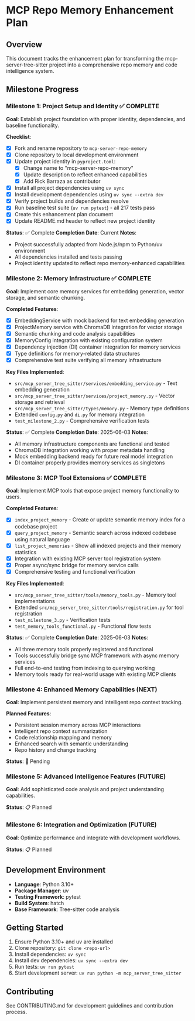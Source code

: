 # MCP Repo Memory Enhancement Plan

## Overview
This document tracks the enhancement plan for transforming the mcp-server-tree-sitter project into a comprehensive repo memory and code intelligence system.

## Milestone Progress

### Milestone 1: Project Setup and Identity ✅ COMPLETE
**Goal**: Establish project foundation with proper identity, dependencies, and baseline functionality.

**Checklist**:
- [x] Fork and rename repository to `mcp-server-repo-memory`
- [x] Clone repository to local development environment
- [x] Update project identity in `pyproject.toml`:
  - [x] Change name to "mcp-server-repo-memory"
  - [x] Update description to reflect enhanced capabilities
  - [x] Add Rick Barraza as contributor
- [x] Install all project dependencies using `uv sync`
- [x] Install development dependencies using `uv sync --extra dev`
- [x] Verify project builds and dependencies resolve
- [x] Run baseline test suite (`uv run pytest`) - all 217 tests pass
- [x] Create this enhancement plan document
- [x] Update README.md header to reflect new project identity

**Status**: ✅ Complete
**Completion Date**: Current
**Notes**: 
- Project successfully adapted from Node.js/npm to Python/uv environment
- All dependencies installed and tests passing
- Project identity updated to reflect repo memory-enhanced capabilities

### Milestone 2: Memory Infrastructure ✅ COMPLETE
**Goal**: Implement core memory services for embedding generation, vector storage, and semantic chunking.

**Completed Features**:
- [x] EmbeddingService with mock backend for text embedding generation
- [x] ProjectMemory service with ChromaDB integration for vector storage
- [x] Semantic chunking and code analysis capabilities
- [x] MemoryConfig integration with existing configuration system
- [x] Dependency injection (DI) container integration for memory services
- [x] Type definitions for memory-related data structures
- [x] Comprehensive test suite verifying all memory infrastructure

**Key Files Implemented**:
- `src/mcp_server_tree_sitter/services/embedding_service.py` - Text embedding generation
- `src/mcp_server_tree_sitter/services/project_memory.py` - Vector storage and retrieval
- `src/mcp_server_tree_sitter/types/memory.py` - Memory type definitions
- Extended `config.py` and `di.py` for memory integration
- `test_milestone_2.py` - Comprehensive verification tests

**Status**: ✅ Complete
**Completion Date**: 2025-06-03
**Notes**: 
- All memory infrastructure components are functional and tested
- ChromaDB integration working with proper metadata handling
- Mock embedding backend ready for future real model integration
- DI container properly provides memory services as singletons

### Milestone 3: MCP Tool Extensions ✅ COMPLETE
**Goal**: Implement MCP tools that expose project memory functionality to users.

**Completed Features**:
- [x] `index_project_memory` - Create or update semantic memory index for a codebase project
- [x] `query_project_memory` - Semantic search across indexed codebase using natural language 
- [x] `list_project_memories` - Show all indexed projects and their memory statistics
- [x] Integration with existing MCP server tool registration system
- [x] Proper async/sync bridge for memory service calls
- [x] Comprehensive testing and functional verification

**Key Files Implemented**:
- `src/mcp_server_tree_sitter/tools/memory_tools.py` - Memory tool implementations
- Extended `src/mcp_server_tree_sitter/tools/registration.py` for tool registration
- `test_milestone_3.py` - Verification tests
- `test_memory_tools_functional.py` - Functional flow tests

**Status**: ✅ Complete
**Completion Date**: 2025-06-03
**Notes**: 
- All three memory tools properly registered and functional
- Tools successfully bridge sync MCP framework with async memory services
- Full end-to-end testing from indexing to querying working
- Memory tools ready for real-world usage with existing MCP clients

### Milestone 4: Enhanced Memory Capabilities (NEXT)
**Goal**: Implement persistent memory and intelligent repo context tracking.

**Planned Features**:
- Persistent session memory across MCP interactions
- Intelligent repo context summarization
- Code relationship mapping and memory
- Enhanced search with semantic understanding
- Repo history and change tracking

**Status**: 🔄 Pending

### Milestone 5: Advanced Intelligence Features (FUTURE)
**Goal**: Add sophisticated code analysis and project understanding capabilities.

**Status**: 📋 Planned

### Milestone 6: Integration and Optimization (FUTURE)
**Goal**: Optimize performance and integrate with development workflows.

**Status**: 📋 Planned

## Development Environment
- **Language**: Python 3.10+
- **Package Manager**: uv
- **Testing Framework**: pytest
- **Build System**: hatch
- **Base Framework**: Tree-sitter code analysis

## Getting Started
1. Ensure Python 3.10+ and uv are installed
2. Clone repository: `git clone <repo-url>`
3. Install dependencies: `uv sync`
4. Install dev dependencies: `uv sync --extra dev`
5. Run tests: `uv run pytest`
6. Start development server: `uv run python -m mcp_server_tree_sitter`

## Contributing
See CONTRIBUTING.md for development guidelines and contribution process.
